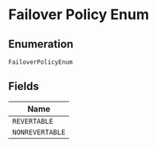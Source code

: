 
# Failover Policy Enum

## Enumeration

`FailoverPolicyEnum`

## Fields

| Name |
|  --- |
| `REVERTABLE` |
| `NONREVERTABLE` |

